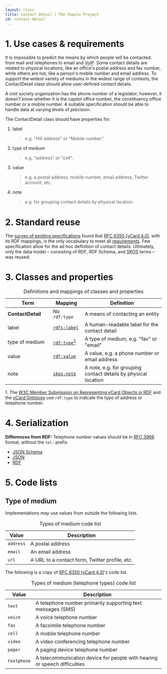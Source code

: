 ```yaml
---
layout: class
title: Contact Detail | The Popolo Project
id: contact-detail
---
```


<h1 id="use-cases-and-requirements">1. Use cases &amp; requirements</h1>

It is impossible to predict the means by which people will be contacted: from mail and telephones to email and <abbr title="Voice over Internet Protocol">VoIP</abbr>. Some contact details are related to physical locations, like an office's postal address and fax number, while others are not, like a person's mobile number and email address. To support the widest variety of mediums in the widest range of contexts, the ContactDetail class should allow user-defined contact details.

<div class="well well-example">
  <p>A civil society organization has the phone number of a legislator; however, it doesn't know whether it is the capitol office number, the constituency office number or a mobile number. A suitable specification should be able to handle data at varying levels of precision.</p>
</div>

The ContactDetail class should have properties for:

1. label

    >e.g. "Hill address" or "Mobile number".

1. type of medium

    >e.g. "address" or "cell".

1. value

    >e.g. a postal address, mobile number, email address, Twitter account, etc.

1. note

    >e.g. for grouping contact details by physical location.

<h1 id="standard-reuse">2. Standard reuse</h1>

The [survey of existing specifications](/appendices/survey.html) found that [RFC 6350 (vCard 4.0)](http://tools.ietf.org/html/rfc6350), with its RDF mappings, is the only vocabulary to meet all [requirements](#use-cases-and-requirements). Few specification allow for the ad hoc definition of contact details. Ultimately, only the data model – consisting of RDF, RDF Schema, and <abbr title="Simple Knowledge Organization System">SKOS</abbr> terms – was reused.

<h1 id="classes-and-properties">3. Classes and properties</h1>

<table>
  <caption>Definitions and mappings of classes and properties</caption>
  <thead>
    <tr>
      <th width="130">Term</th>
      <th>Mapping</th>
      <th>Definition</th>
    </tr>
  </thead>
  <tbody>
    <tr>
      <td><strong>ContactDetail</strong></td>
      <td>No <code>rdf:type</code></td>
      <td>A means of contacting an entity</td>
    </tr>
    <tr id="rdfs:label">
      <td>label</td>
      <td><code><a href="http://www.w3.org/TR/rdf-schema/#ch_label" title="http://www.w3.org/2000/01/rdf-schema#label">rdfs:label</a></code></td>
      <td>A human-readable label for the contact detail</td>
    </tr>
    <tr id="rdf:type">
      <td>type of medium</td>
      <td><code><a href="http://www.w3.org/TR/rdf-schema/#ch_type" title="http://www.w3.org/1999/02/22-rdf-syntax-ns#type">rdf:type</a></code><a href="#note1"><sup>1</sup></a></td>
      <td>A type of medium, e.g. "fax" or "email"</td>
    </tr>
    <tr id="rdf:value">
      <td>value</td>
      <td><code><a href="http://www.w3.org/TR/rdf-schema/#ch_value" title="http://www.w3.org/1999/02/22-rdf-syntax-ns#value">rdf:value</a></code></td>
      <td>A value, e.g. a phone number or email address</td>
    </tr>
    <tr id="skos:note">
      <td>note</td>
      <td><code><a href="http://www.w3.org/TR/skos-reference/#notes" title="http://www.w3.org/1999/02/22-rdf-syntax-ns#value">skos:note</a></code></td>
      <td>A note, e.g. for grouping contact details by physical location</td>
    </tr>
  </tbody>
</table>

<p class="note" id="note1">1. The <a href="http://www.w3.org/Submission/vcard-rdf/#Param">W3C Member Submission on Representing vCard Objects in RDF</a> and the <a href="http://www.w3.org/TR/vcard-rdf/#Code_Sets">vCard Ontology</a> use <code>rdf:type</code> to indicate the type of address or telephone number.</p>

<h1 id="serialization">4. Serialization</h1>

**Differences from RDF:** Telephone number values <em class="rfc2119">should</em> be in [RFC 3966](http://tools.ietf.org/html/rfc3966) format, without the `tel:` prefix.

<ul class="nav nav-tabs no-js">
  <li><a href="#contact-detail-schema">JSON Schema</a></li>
  <li class="active"><a href="#contact-detail-json">JSON</a></li>
  <li><a href="#contact-detail-rdf">RDF</a></li>
</ul>

<div class="tab-content no-js">
  <div class="tab-pane" id="contact-detail-schema" data-url="/schemas/contact_detail.json"></div>
  <div class="tab-pane active" id="contact-detail-json" data-url="/examples/contact_detail.json"></div>
  <div class="tab-pane" id="contact-detail-rdf" data-url="/examples/contact_detail.ttl"></div>
</div>

<h1 id="code-lists">5. Code lists</h1>

## Type of medium

Implementations <em class="rfc2119">may</em> use values from outside the following lists.

<table id="medium-types">
  <caption>Types of medium code list</caption>
  <thead>
    <tr>
      <th>Value</th>
      <th>Description</th>
    </tr>
  </thead>
  <tbody>
    <tr>
      <td><code>address</code></td>
      <td>A postal address</td>
    </tr>
    <tr>
      <td><code>email</code></td>
      <td>An email address</td>
    </tr>
    <tr>
      <td><code>url</code></td>
      <td>A URL to a contact form, Twitter profile, etc.</td>
    </tr>
  </tbody>
</table>

The following is a copy of [RFC 6350 (vCard 4.0)](http://tools.ietf.org/html/rfc6350#section-6.4.1)'s code list.

<table id="telephone-types">
  <caption>Types of medium (telephone types) code list</caption>
  <thead>
    <tr>
      <th>Value</th>
      <th>Description</th>
    </tr>
  </thead>
  <tbody>
    <tr>
      <td><code>text</code></td>
      <td>A telephone number primarily supporting text messages (SMS)</td>
    </tr>
    <tr>
      <td><code>voice</code></td>
      <td>A voice telephone number</td>
    </tr>
    <tr>
      <td><code>fax</code></td>
      <td>A facsimile telephone number</td>
    </tr>
    <tr>
      <td><code>cell</code></td>
      <td>A mobile telephone number</td>
    </tr>
    <tr>
      <td><code>video</code></td>
      <td>A video conferencing telephone number</td>
    </tr>
    <tr>
      <td><code>pager</code></td>
      <td>A paging device telephone number</td>
    </tr>
    <tr>
      <td><code>textphone</code></td>
      <td>A telecommunication device for people with hearing or speech difficulties</td>
    </tr>
  </tbody>
</table>
